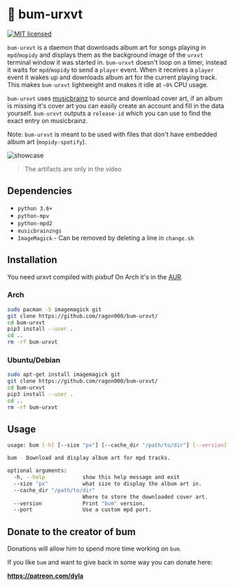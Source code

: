 # 🎵 bum-urxvt

[![MIT licensed](https://img.shields.io/badge/license-MIT-blue.svg)](./LICENSE.md)

`bum-urxvt` is a daemon that downloads album art for songs playing in `mpd`/`mopidy` and displays them as the background image of the `urxvt` terminal window it was started in. `bum-urxvt` doesn't loop on a timer, instead it waits for `mpd`/`mopidy` to send a `player` event. When it receives a `player` event it wakes up and downloads album art for the current playing track. This makes `bum-urxvt` lightweight and makes it idle at `~0%` CPU usage.

`bum-urxvt` uses [musicbrainz](https://musicbrainz.org/) to source and download cover art, if an album is missing it's cover art you can easily create an account and fill in the data yourself. `bum-urxvt` outputs a `release-id` which you can use to find the exact entry on musicbrainz.

Note: `bum-urxvt` is meant to be used with files that don't have embedded album art (`mopidy-spotify`).


![showcase](https://i.imgur.com/e9wFZyz.gif)
> The artifacts are only in the video

## Dependencies

- `python 3.6+`
- `python-mpv`
- `python-mpd2`
- `musicbrainzngs`
- `ImageMagick` - Can be removed by deleting a line in `change.sh`

## Installation
You need urxvt compiled with pixbuf
On Arch it's in the [AUR](https://aur.archlinux.org/packages/rxvt-unicode-pixbuf/)
### Arch
```sh
sudo pacman -S imagemagick git
git clone https://github.com/ragon000/bum-urxvt/
cd bum-urxvt
pip3 install --user .
cd ..
rm -rf bum-urxvt
```
### Ubuntu/Debian
```sh
sudo apt-get install imagemagick git
git clone https://github.com/ragon000/bum-urxvt/
cd bum-urxvt
pip3 install --user .
cd ..
rm -rf bum-urxvt
```

## Usage

```sh
usage: bum [-h] [--size "px"] [--cache_dir "/path/to/dir"] [--version]

bum - Download and display album art for mpd tracks.

optional arguments:
  -h, --help            show this help message and exit
  --size "px"           what size to display the album art in.
  --cache_dir "/path/to/dir"
                        Where to store the downloaded cover art.
  --version             Print "bum" version.
  --port                Use a custom mpd port.
```


## Donate to the creator of bum

Donations will allow him to spend more time working on `bum`.

If you like `bum` and want to give back in some way you can donate here:

**https://patreon.com/dyla**
